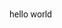 <!DOCTYPE html>
<html>
	<head>
	   <title>artemon</title>
	</head>
	<body>
<font face="Roboto">
hello world
	</body>
</html>
